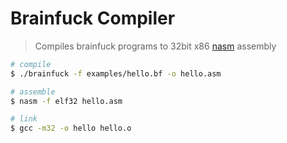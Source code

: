 # Brainfuck Compiler

> Compiles brainfuck programs to 32bit x86 [nasm](https://www.nasm.us/) assembly

``` sh
# compile
$ ./brainfuck -f examples/hello.bf -o hello.asm

# assemble
$ nasm -f elf32 hello.asm

# link
$ gcc -m32 -o hello hello.o
```
